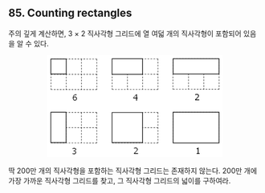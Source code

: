 ## 85. Counting rectangles

주의 깊게 계산하면, 3 &times; 2 직사각형 그리드에 열 여덟 개의 직사각형이 포함되어 있음을 알 수 있다.

<p align="center">
  <img
    src="./p085.png"
    alt="Image of rectangles"
  >
</p>

딱 200만 개의 직사각형을 포함하는 직사각형 그리드는 존재하지 않는다. 200만 개에 가장 가까운 직사각형 그리드를 찾고, 그 직사각형 그리드의 넓이를 구하여라.
